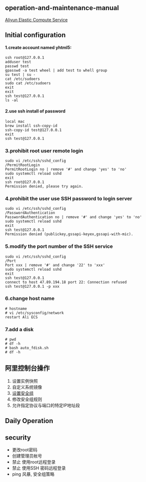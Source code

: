 ## operation-and-maintenance-manual

[Aliyun Elastic Compute Service][aliecs]

## Initial configuration

#### 1.create account named yhtml5:

```
ssh root@127.0.0.1
adduser test 
passwd test
gpasswd -a test wheel | add test to whell group
su test | su -
cat /etc/sudoers
sudo cat /etc/sudoers
exit
exit
ssh test@127.0.0.1
ls -al
```

#### 2.use ssh install of password

```
local mac
brew install ssh-copy-id
ssh-copy-id test@127.0.0.1
exit
ssh test@127.0.0.1
```

### 3.prohibit root user remote login

```
sudo vi /etc/ssh/sshd_config
/PermitRootLogin
PermitRootLogin no | remove '#' and change 'yes' to 'no'
sudo systemctl reload sshd
exit
ssh root@127.0.0.1
Permission denied, please try again.
```

### 4.prohibit the user use SSH password to login server

```
sudo vi /etc/ssh/sshd_config
/PasswordAuthentication
PasswordAuthentication no | remove '#' and change 'yes' to 'no'
sudo systemctl reload sshd
exit
ssh test@127.0.0.1
Permission denied (publickey,gssapi-keyex,gssapi-with-mic).
```

### 5.modify the port number of the SSH service

```
sudo vi /etc/ssh/sshd_config
/Port
Port xxx | remove '#' and change '22' to 'xxx'
sudo systemctl reload sshd
exit
ssh test@127.0.0.1
connect to host 47.89.194.18 port 22: Connection refused
ssh test@127.0.0.1 -p xxx
```

### 6.change host name

```
# hostname
# vi /etc/sysconfig/network
restart Ali ECS
```

### 7.add a disk

```
# pwd
# df -h
# bash auto_fdisk.sh
# df -h

```

## 阿里控制台操作

1. 设置实例快照
2. 自定义系统镜像
3. [设置安全组][安全组应用案例]
4. 修改安全组规则
5. 允许指定协议与端口的特定IP地址段

## Daily Operation

## security
* 更改root密码
* 创建管理员帐号
* 禁止 使用root远程登录
* 禁止 使用SSH 密码远程登录
* ping 风暴, 安全组策略


[安全组应用案例]:https://help.aliyun.com/document_detail/25475.html?spm=5176.2020520101.121.2.9mmMov
[aliecs]:http://ninghao.net/course/1584